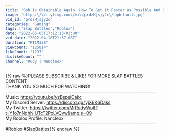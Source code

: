 ```yaml
---
title: "Bob Is Obtainable Again! How To Get It Faster as Possible And Odds Explained | Slap Battles"
image: "https:\/\/i.ytimg.com\/vi\/prdzHjsjy2c\/hqdefault.jpg"
vid_id: "prdzHjsjy2c"
categories: "Gaming"
tags: ["Slap Battles","Roblox"]
date: "2022-05-03T17:12:13+03:00"
vid_date: "2022-04-18T21:37:08Z"
duration: "PT1M33S"
viewcount: "125814"
likeCount: "1737"
dislikeCount: ""
channel: "Rudy | Nancleox"
---
```

{% raw %}PLEASE SUBSCRIBE &amp; LIKE! FOR MORE SLAP BATTLES CONTENT<br />THANK YOU SO MUCH FOR WATCHING!<br />--------------------------------------------------------------------------<br />Music: <a rel="nofollow" target="blank" href="https://youtu.be/yzBspeiCakc">https://youtu.be/yzBspeiCakc</a><br />My Discord Server: <a rel="nofollow" target="blank" href="https://discord.gg/yjX6K6Daks">https://discord.gg/yjX6K6Daks</a><br />My Twitter: <a rel="nofollow" target="blank" href="https://twitter.com/MrRudyWolf?t=Y1o7nNdhNIUTcT2PxLVQvw&amp;s=09">https://twitter.com/MrRudyWolf?t=Y1o7nNdhNIUTcT2PxLVQvw&amp;s=09</a><br />My Roblox Profile: Nancleox<br />--------------------------------------------------------------------------<br />#Roblox #SlapBattles{% endraw %}
